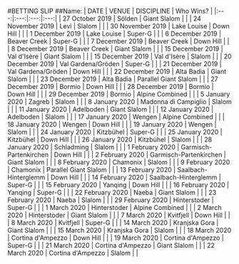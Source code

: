 #BETTING SLIP
##Name:
| DATE | VENUE | DISCIPLINE | Who Wins? |
|:---:|:---:|:---:|:---:|
| 27 October 2019 | Sölden | Giant Slalom |     |
| 24 November 2019 | Levi | Slalom |     |
| 30 November 2019 | Lake Louise | Down Hill |     |
| 1 December 2019 | Lake Louise | Super-G |     |
| 6 December 2019 | Beaver Creek | Super-G |     |
| 7 December 2019 | Beaver Creek | Down Hill |     |
| 8 December 2019 | Beaver Creek | Giant Slalom |     |
| 15 December 2019 | Val d'Isère | Giant Slalom |     |
| 15 December 2019 | Val d'Isère | Slalom |     |
| 20 December 2019 | Val Gardena/Gröden | Super-G |     |
| 21 December 2019 | Val Gardena/Gröden | Down Hill |     |
| 22 December 2019 | Alta Badia | Giant Slalom |     |
| 23 December 2019 | Alta Badia | Parallel Giant Slalom |     |
| 27 December 2019 | Bormio | Down Hill |     |
| 28 December 2019 | Bormio | Down Hill |     |
| 29 December 2019 | Bormio | Alpine Combined |     |
| 5 January 2020 | Zagreb | Slalom |     |
| 8 January 2020 | Madonna di Campiglio | Slalom |     |
| 11 January 2020 | Adelboden | Giant Slalom |     |
| 12 January 2020 | Adelboden | Slalom |     |
| 17 January 2020 | Wengen | Alpine Combined |     |
| 18 January 2020 | Wengen | Down Hill |     |
| 19 January 2020 | Wengen | Slalom |     |
| 24 January 2020 | Kitzbühel | Super-G |     |
| 25 January 2020 | Kitzbühel | Down Hill |     |
| 26 January 2020 | Kitzbühel | Slalom |     |
| 28 January 2020 | Schladming | Slalom |     |
| 1 February 2020 | Garmisch-Partenkirchen | Down Hill |     |
| 2 February 2020 | Garmisch-Partenkirchen | Giant Slalom |     |
| 8 February 2020 | Chamonix | Slalom |     |
| 9 February 2020 | Chamonix | Parallel Giant Slalom |     |
| 13 February 2020 | Saalbach-Hinterglemm | Down Hill |     |
| 14 February 2020 | Saalbach-Hinterglemm | Super-G |     |
| 15 February 2020 | Yanqing | Down Hill |     |
| 16 February 2020 | Yanqing | Super-G |     |
| 22 February 2020 | Naeba | Giant Slalom |     |
| 23 February 2020 | Naeba | Slalom |     |
| 29 February 2020 | Hinterstoder | Super-G |     |
| 1 March 2020 | Hinterstoder | Alpine Combined |     |
| 2 March 2020 | Hinterstoder | Giant Slalom |     |
| 7 March 2020 | Kvitfjell | Down Hill |     |
| 8 March 2020 | Kvitfjell | Super-G |     |
| 14 March 2020 | Kranjska Gora | Giant Slalom |     |
| 15 March 2020 | Kranjska Gora | Slalom |     |
| 18 March 2020 | Cortina d'Ampezzo | Down Hill |     |
| 19 March 2020 | Cortina d'Ampezzo | Super-G |     |
| 21 March 2020 | Cortina d'Ampezzo | Giant Slalom |     |
| 22 March 2020 | Cortina d'Ampezzo | Slalom |     |
